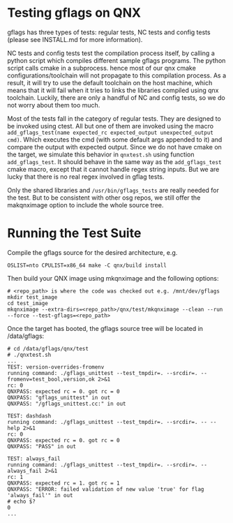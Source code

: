 # Testing gflags on QNX

gflags has three types of tests: regular tests, NC tests and config tests (please see INSTALL.md for more information).

NC tests and config tests test the compilation process itself, by calling a python script which compiles different sample gflags programs. The python script calls cmake in a subprocess. hence most of our qnx cmake configurations/toolchain will not propagate to this compilation process. As a result, it will try to use the default toolchain on the host machine, which means that it will fail when it tries to links the libraries compiled using qnx toolchain. Luckily, there are only a handful of NC and config tests, so we do not worry about them too much.

Most of the tests fall in the category of regular tests. They are designed to be invoked using ctest. All but one of them are invoked using the macro `add_gflags_test(name expected_rc expected_output unexpected_output cmd)`. Which executes the cmd (with some default args appended to it) and compare the output with expected output. Since we do not have cmake on the target, we simulate this behavior in `qnxtest.sh` using function `add_gflags_test`. It should behave in the same way as the `add_gflags_test` cmake macro, except that it cannot handle regex string inputs. But we are lucky that there is no real regex involved in gflag tests.

Only the shared libraries and `/usr/bin/gflags_tests` are really needed for the test. But to be consistent with other osg repos, we still offer the makqnximage option to include the whole source tree.

# Running the Test Suite
Compile the gflags source for the desired architecture, e.g.

    OSLIST=nto CPULIST=x86_64 make -C qnx/build install

Then build your QNX image using mkqnximage and the following options:

    # <repo_path> is where the code was checked out e.g. /mnt/dev/gflags
    mkdir test_image
    cd test_image
    mkqnximage --extra-dirs=<repo_path>/qnx/test/mkqnximage --clean --run --force --test-gflags=<repo_path>

Once the target has booted, the gflags source tree will be located in /data/gflags:

    # cd /data/gflags/qnx/test
    # ./qnxtest.sh
    ...
    TEST: version-overrides-fromenv
    running command: ./gflags_unittest --test_tmpdir=. --srcdir=. --fromenv=test_bool,version,ok 2>&1
    rc: 0
    QNXPASS: expected rc = 0. got rc = 0
    QNXPASS: "gflags_unittest" in out
    QNXPASS: "/gflags_unittest.cc:" in out

    TEST: dashdash
    running command: ./gflags_unittest --test_tmpdir=. --srcdir=. -- --help 2>&1
    rc: 0
    QNXPASS: expected rc = 0. got rc = 0
    QNXPASS: "PASS" in out

    TEST: always_fail
    running command: ./gflags_unittest --test_tmpdir=. --srcdir=. --always_fail 2>&1
    rc: 1
    QNXPASS: expected rc = 1. got rc = 1
    QNXPASS: "ERROR: failed validation of new value 'true' for flag 'always_fail'" in out
    # echo $?       
    0
    ...
